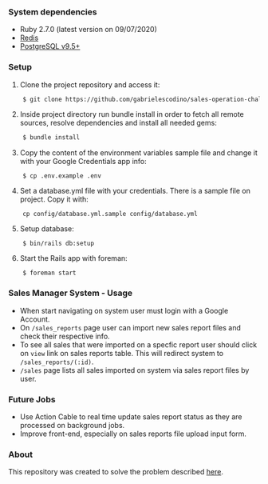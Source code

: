 ### System dependencies

* Ruby 2.7.0 (latest version on 09/07/2020)
* [Redis](https://redis.io/topics/quickstart)
* [PostgreSQL v9.5+](https://www.postgresql.org/download/)


### Setup

1.  Clone the project repository and access it:

```sh
    $ git clone https://github.com/gabrielescodino/sales-operation-challenge && cd sales-operation-challenge
```
2.  Inside project directory run bundle install in order to fetch all remote sources, resolve dependencies and install all needed gems:
```sh
    $ bundle install
```
3.  Copy the content of the environment variables sample file and change it with your Google Credentials app info:
```
    $ cp .env.example .env
```
4.  Set a database.yml file with your credentials. There is a sample file on project. Copy it with:
```
    cp config/database.yml.sample config/database.yml
```
5.  Setup database:
```
    $ bin/rails db:setup
```
6.  Start the Rails app with foreman:
```
    $ foreman start
```

### Sales Manager System - Usage
 * When start navigating on system user must login with a Google Account.
 * On `/sales_reports` page user can import new sales report files and check their respective info.
 * To see all sales that were imported on a specfic  report user should click on `view` link on sales reports table. This will redirect system to `/sales_reports/(:id)`.
 * `/sales` page lists all sales imported on system via sales report files by user.

### Future Jobs
* Use Action Cable to real time update sales report status as they are processed on background jobs.
* Improve front-end, especially on sales reports file upload input form.

### About

This repository was created to solve the problem described [here](https://github.com/myfreecomm/desafio-programacao-1b).
